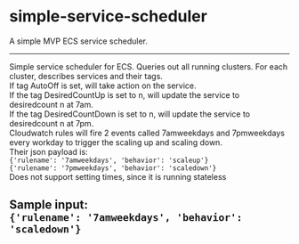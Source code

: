 # simple-service-scheduler

A simple MVP ECS service scheduler.

----
Simple service scheduler for ECS. Queries out all running clusters. For each cluster, describes services and their tags.  
If tag AutoOff is set, will take action on the service.  
If the tag DesiredCountUp is set to n, will update the service to desiredcount n at 7am.  
If the tag DesiredCountDown is set to n, will update the service to desiredcount n at 7pm.  
Cloudwatch rules will fire 2 events called 7amweekdays and 7pmweekdays every workday to trigger the scaling up and scaling down.  
Their json payload is:  
`{'rulename': '7amweekdays', 'behavior': 'scaleup'}`  
`{'rulename': '7pmweekdays', 'behavior': 'scaledown'}`  
Does not support setting times, since it is running stateless  

Sample input:  
`{'rulename': '7amweekdays', 'behavior': 'scaledown'}`
----